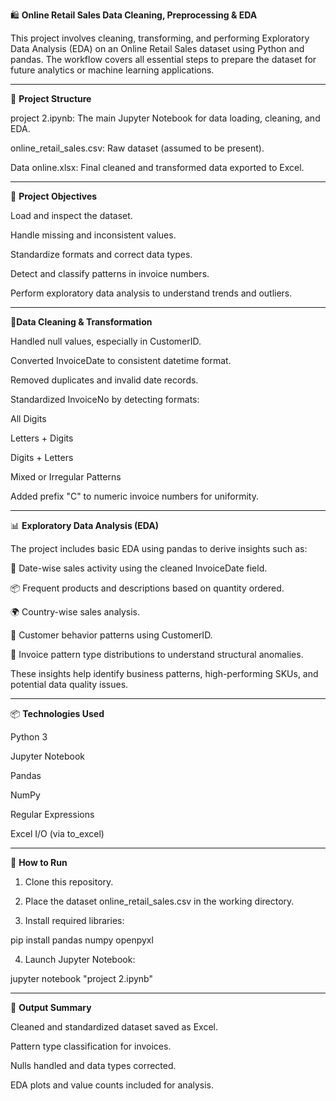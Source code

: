 🛍️ **Online Retail Sales Data Cleaning, Preprocessing & EDA**

This project involves cleaning, transforming, and performing Exploratory Data Analysis (EDA) on an Online Retail Sales dataset using Python and pandas. The workflow covers all essential steps to prepare the dataset for future analytics or machine learning applications.


-----
📁 **Project Structure**

project 2.ipynb: The main Jupyter Notebook for data loading, cleaning, and EDA.

online_retail_sales.csv: Raw dataset (assumed to be present).

Data online.xlsx: Final cleaned and transformed data exported to Excel.



-----
🎯 **Project Objectives**

Load and inspect the dataset.

Handle missing and inconsistent values.

Standardize formats and correct data types.

Detect and classify patterns in invoice numbers.

Perform exploratory data analysis to understand trends and outliers.



-----
🧽**Data Cleaning & Transformation**

Handled null values, especially in CustomerID.

Converted InvoiceDate to consistent datetime format.

Removed duplicates and invalid date records.

Standardized InvoiceNo by detecting formats:

All Digits

Letters + Digits

Digits + Letters

Mixed or Irregular Patterns


Added prefix "C" to numeric invoice numbers for uniformity.


-----
📊 **Exploratory Data Analysis (EDA)**

The project includes basic EDA using pandas to derive insights such as:

📅 Date-wise sales activity using the cleaned InvoiceDate field.

📦 Frequent products and descriptions based on quantity ordered.

🌍 Country-wise sales analysis.

👤 Customer behavior patterns using CustomerID.

🧾 Invoice pattern type distributions to understand structural anomalies.


These insights help identify business patterns, high-performing SKUs, and potential data quality issues.



-----
📦 **Technologies Used**

Python 3

Jupyter Notebook

Pandas

NumPy

Regular Expressions

Excel I/O (via to_excel)


------
🚀 **How to Run**

1. Clone this repository.


2. Place the dataset online_retail_sales.csv in the working directory.


3. Install required libraries:

pip install pandas numpy openpyxl


4. Launch Jupyter Notebook:

jupyter notebook "project 2.ipynb"




-----
📌 **Output Summary**

Cleaned and standardized dataset saved as Excel.

Pattern type classification for invoices.

Nulls handled and data types corrected.

EDA plots and value counts included for analysis.
